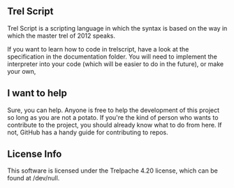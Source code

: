 Trel Script
--

Trel Script is a scripting language in which the syntax is based on the way in which the master trel of 2012 speaks.

If you want to learn how to code in trelscript, have a look at the specification in the documentation folder. You will need to implement the interpreter into your code (which will be easier to do in the future), or make your own,


I want to help
--

Sure, you can help. Anyone is free to help the development of this project so long as you are not a potato. If you're the kind of person who wants to contribute to the project, you should already know what to do from here. If not, GitHub has a handy guide for contributing to repos.



License Info
--

This software is licensed under the Trelpache 4.20 license, which can be found at /dev/null.
